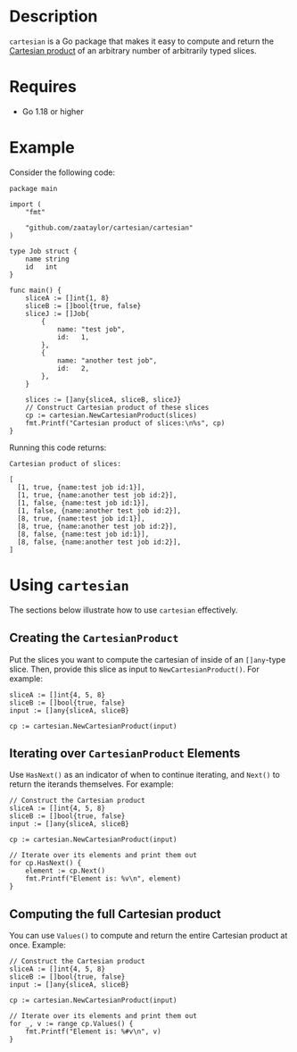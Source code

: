 # Description

`cartesian` is a Go package that makes it easy to compute and return the [Cartesian product](https://en.wikipedia.org/wiki/Cartesian_product) of an arbitrary number of arbitrarily typed slices.

# Requires
- Go 1.18 or higher

# Example

Consider the following code:

```golang
package main

import (
	"fmt"

	"github.com/zaataylor/cartesian/cartesian"
)

type Job struct {
	name string
	id   int
}

func main() {
	sliceA := []int{1, 8}
	sliceB := []bool{true, false}
	sliceJ := []Job{
		{
			name: "test job",
			id:   1,
		},
		{
			name: "another test job",
			id:   2,
		},
	}

	slices := []any{sliceA, sliceB, sliceJ}
	// Construct Cartesian product of these slices
	cp := cartesian.NewCartesianProduct(slices)
	fmt.Printf("Cartesian product of slices:\n%s", cp)
}
```

Running this code returns:

```
Cartesian product of slices:

[
  [1, true, {name:test job id:1}], 
  [1, true, {name:another test job id:2}], 
  [1, false, {name:test job id:1}], 
  [1, false, {name:another test job id:2}], 
  [8, true, {name:test job id:1}], 
  [8, true, {name:another test job id:2}], 
  [8, false, {name:test job id:1}], 
  [8, false, {name:another test job id:2}], 
]
 ```

# Using `cartesian`
The sections below illustrate how to use `cartesian` effectively.

## Creating the `CartesianProduct`
Put the slices you want to compute the cartesian of inside of an `[]any`-type slice. Then, provide this slice as input to `NewCartesianProduct()`. For example:
```golang
sliceA := []int{4, 5, 8}
sliceB := []bool{true, false}
input := []any{sliceA, sliceB}

cp := cartesian.NewCartesianProduct(input)
```

## Iterating over `CartesianProduct` Elements
Use `HasNext()` as an indicator of when to continue iterating, and `Next()` to return the iterands themselves. For example:
```golang
// Construct the Cartesian product
sliceA := []int{4, 5, 8}
sliceB := []bool{true, false}
input := []any{sliceA, sliceB}

cp := cartesian.NewCartesianProduct(input)

// Iterate over its elements and print them out
for cp.HasNext() {
    element := cp.Next()
    fmt.Printf("Element is: %v\n", element)
}
```

## Computing the full Cartesian product
You can use `Values()` to compute and return the entire Cartesian product at once. Example:
```golang
// Construct the Cartesian product
sliceA := []int{4, 5, 8}
sliceB := []bool{true, false}
input := []any{sliceA, sliceB}

cp := cartesian.NewCartesianProduct(input)

// Iterate over its elements and print them out
for _, v := range cp.Values() {
    fmt.Printf("Element is: %#v\n", v)
}
```
